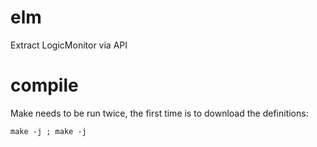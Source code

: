 # elm

Extract LogicMonitor via API

# compile

Make needs to be run twice, the first time is to download the
definitions:

`make -j ; make -j`

